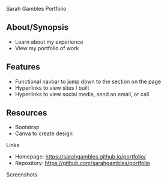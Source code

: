 Sarah Gambles Portfolio

## About/Synopsis

- Learn about my experience 
- View my portfolio of work

## Features

- Functional navbar to jump down to the section on the page
- Hyperlinks to view sites I built
- Hyperlinks to view social media, send an email, or call

## Resources
- Bootstrap
- Canva to create design

Links
- Homepage: https://sarahgambles.github.io/portfolio/
- Repository: https://github.com/sarahgambles/portfolio

Screenshots








